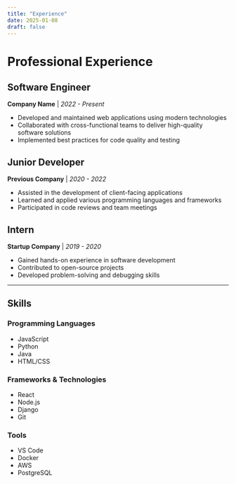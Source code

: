```yaml
---
title: "Experience"
date: 2025-01-08
draft: false
---
```


# Professional Experience

## Software Engineer
**Company Name** | *2022 - Present*

- Developed and maintained web applications using modern technologies
- Collaborated with cross-functional teams to deliver high-quality software solutions
- Implemented best practices for code quality and testing

## Junior Developer
**Previous Company** | *2020 - 2022*

- Assisted in the development of client-facing applications
- Learned and applied various programming languages and frameworks
- Participated in code reviews and team meetings

## Intern
**Startup Company** | *2019 - 2020*

- Gained hands-on experience in software development
- Contributed to open-source projects
- Developed problem-solving and debugging skills

---

## Skills

### Programming Languages
- JavaScript
- Python
- Java
- HTML/CSS

### Frameworks & Technologies
- React
- Node.js
- Django
- Git

### Tools
- VS Code
- Docker
- AWS
- PostgreSQL

